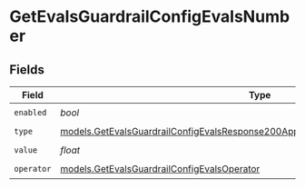 # GetEvalsGuardrailConfigEvalsNumber


## Fields

| Field                                                                                                                                                                        | Type                                                                                                                                                                         | Required                                                                                                                                                                     | Description                                                                                                                                                                  |
| ---------------------------------------------------------------------------------------------------------------------------------------------------------------------------- | ---------------------------------------------------------------------------------------------------------------------------------------------------------------------------- | ---------------------------------------------------------------------------------------------------------------------------------------------------------------------------- | ---------------------------------------------------------------------------------------------------------------------------------------------------------------------------- |
| `enabled`                                                                                                                                                                    | *bool*                                                                                                                                                                       | :heavy_check_mark:                                                                                                                                                           | N/A                                                                                                                                                                          |
| `type`                                                                                                                                                                       | [models.GetEvalsGuardrailConfigEvalsResponse200ApplicationJSONResponseBodyDataType](../models/getevalsguardrailconfigevalsresponse200applicationjsonresponsebodydatatype.md) | :heavy_check_mark:                                                                                                                                                           | N/A                                                                                                                                                                          |
| `value`                                                                                                                                                                      | *float*                                                                                                                                                                      | :heavy_check_mark:                                                                                                                                                           | N/A                                                                                                                                                                          |
| `operator`                                                                                                                                                                   | [models.GetEvalsGuardrailConfigEvalsOperator](../models/getevalsguardrailconfigevalsoperator.md)                                                                             | :heavy_check_mark:                                                                                                                                                           | N/A                                                                                                                                                                          |